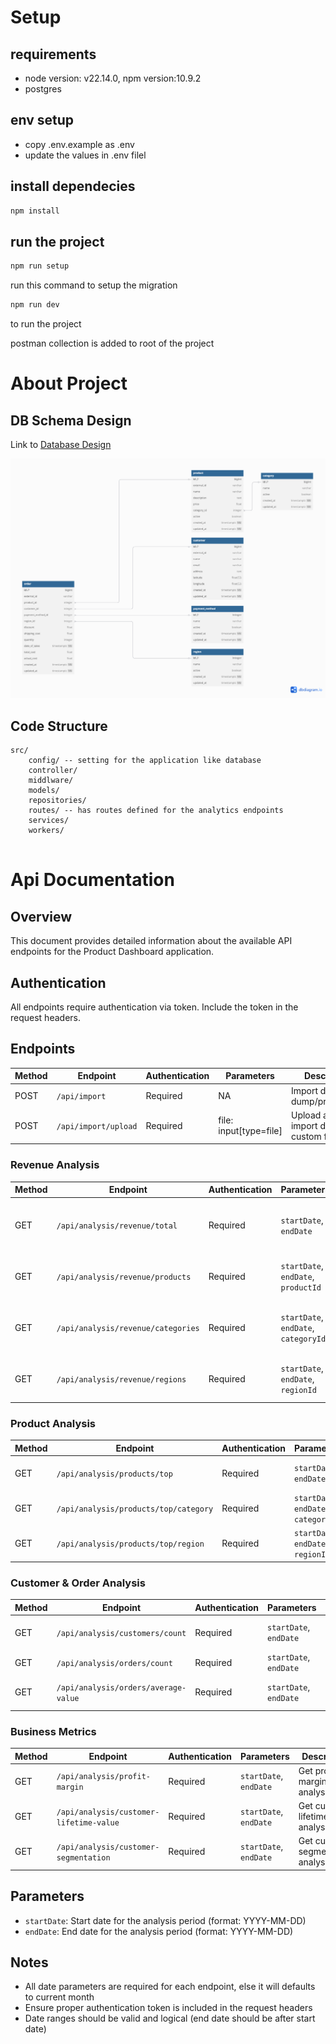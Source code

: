 # Setup

## requirements
- node version: v22.14.0, npm version:10.9.2
- postgres

## env setup
- copy .env.example as .env
- update the values in .env filel

## install dependecies
```bash
npm install
```

## run the project
```bash
npm run setup
```
run this command to setup the migration

```bash
npm run dev
```
to run the project

postman collection is added to root of the project


# About Project
## DB Schema Design
Link to [Database Design](https://dbdiagram.io/d/Product-Dashboard-6805e9e51ca52373f5b386fe)

![DB Design Image](./public/ProductDashboardSchema.png)


## Code Structure
```
src/
    config/ -- setting for the application like database
    controller/
    middlware/
    models/
    repositories/
    routes/ -- has routes defined for the analytics endpoints
    services/
    workers/
    
```

# Api Documentation

## Overview
This document provides detailed information about the available API endpoints for the Product Dashboard application.

## Authentication
All endpoints require authentication via token. Include the token in the request headers.

## Endpoints

| Method | Endpoint | Authentication | Parameters | Description |
|--------|----------|----------------|------------|-------------|
| POST | `/api/import` | Required | NA | Import data from dump/product.csv |
| POST | `/api/import/upload` | Required | file: input[type=file] | Upload and import data from custom file |

### Revenue Analysis
| Method | Endpoint | Authentication | Parameters | Description |
|--------|----------|----------------|------------|-------------|
| GET | `/api/analysis/revenue/total` | Required | `startDate`, `endDate` | Get total revenue for the specified period |
| GET | `/api/analysis/revenue/products` | Required | `startDate`, `endDate`, `productId` | Get revenue breakdown by products |
| GET | `/api/analysis/revenue/categories` | Required | `startDate`, `endDate`, `categoryId` | Get revenue breakdown by categories |
| GET | `/api/analysis/revenue/regions` | Required | `startDate`, `endDate`, `regionId` | Get revenue breakdown by regions |

### Product Analysis
| Method | Endpoint | Authentication | Parameters | Description |
|--------|----------|----------------|------------|-------------|
| GET | `/api/analysis/products/top` | Required | `startDate`, `endDate` | Get top performing products |
| GET | `/api/analysis/products/top/category` | Required | `startDate`, `endDate`, `categoryId` | Get top products by category |
| GET | `/api/analysis/products/top/region` | Required | `startDate`, `endDate`, `regionId` | Get top products by region |

### Customer & Order Analysis
| Method | Endpoint | Authentication | Parameters | Description |
|--------|----------|----------------|------------|-------------|
| GET | `/api/analysis/customers/count` | Required | `startDate`, `endDate` | Get total customer count |
| GET | `/api/analysis/orders/count` | Required | `startDate`, `endDate` | Get total order count |
| GET | `/api/analysis/orders/average-value` | Required | `startDate`, `endDate` | Get average order value |

### Business Metrics
| Method | Endpoint | Authentication | Parameters | Description |
|--------|----------|----------------|------------|-------------|
| GET | `/api/analysis/profit-margin` | Required | `startDate`, `endDate` | Get profit margin analysis |
| GET | `/api/analysis/customer-lifetime-value` | Required | `startDate`, `endDate` | Get customer lifetime value analysis |
| GET | `/api/analysis/customer-segmentation` | Required | `startDate`, `endDate` | Get customer segmentation analysis |

## Parameters
- `startDate`: Start date for the analysis period (format: YYYY-MM-DD)
- `endDate`: End date for the analysis period (format: YYYY-MM-DD)

## Notes
- All date parameters are required for each endpoint, else it will defaults to current month
- Ensure proper authentication token is included in the request headers
- Date ranges should be valid and logical (end date should be after start date) 